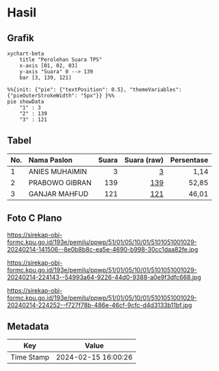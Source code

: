 # Hasil

## Grafik

```mermaid
xychart-beta
    title "Perolehan Suara TPS"
    x-axis [01, 02, 03]
    y-axis "Suara" 0 --> 139
    bar [3, 139, 121]
```

```mermaid
%%{init: {"pie": {"textPosition": 0.5}, "themeVariables": {"pieOuterStrokeWidth": "5px"}} }%%
pie showData
    "1" : 3
    "2" : 139
    "3" : 121
```

## Tabel

| No. | Nama Paslon    | Suara | Suara (raw) | Persentase |
|:--- |:-------------- | -----:| -----------:| ----------:|
| 1   | ANIES MUHAIMIN | 3     | [3][p-1]    | 1,14       |
| 2   | PRABOWO GIBRAN | 139   | [139][p-2]  | 52,85      |
| 3   | GANJAR MAHFUD  | 121   | [121][p-3]  | 46,01      |


[p-1]: https://github.com/gigit-pemilu/pemilu-2024-51-bali/blob/main/pilpres/hitung-suara/sub/51-bali/sub/01-jembrana/sub/05-jembrana/sub/1001-pendem/sub/029-tps/sub/paslon-1.txt
[p-2]: https://github.com/gigit-pemilu/pemilu-2024-51-bali/blob/main/pilpres/hitung-suara/sub/51-bali/sub/01-jembrana/sub/05-jembrana/sub/1001-pendem/sub/029-tps/sub/paslon-2.txt
[p-3]: https://github.com/gigit-pemilu/pemilu-2024-51-bali/blob/main/pilpres/hitung-suara/sub/51-bali/sub/01-jembrana/sub/05-jembrana/sub/1001-pendem/sub/029-tps/sub/paslon-3.txt

## Foto C Plano

https://sirekap-obj-formc.kpu.go.id/193e/pemilu/ppwp/51/01/05/10/01/5101051001029-20240214-141506--8e0b8b8c-ea5e-4690-b998-30cc1daa82fe.jpg

https://sirekap-obj-formc.kpu.go.id/193e/pemilu/ppwp/51/01/05/10/01/5101051001029-20240214-224143--54993a64-9226-44d0-9388-a0e9f3dfc668.jpg

https://sirekap-obj-formc.kpu.go.id/193e/pemilu/ppwp/51/01/05/10/01/5101051001029-20240214-224252--f727f78b-486e-46cf-9cfc-d4d3133b11bf.jpg


## Metadata

| Key        | Value               |
| ---------- | ------------------- |
| Time Stamp | 2024-02-15 16:00:26 |



